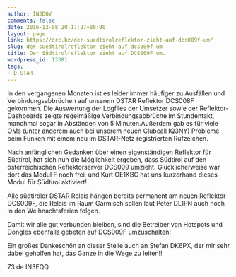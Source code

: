 ```yaml
---
author: IN3DOV
comments: false
date: 2016-12-08 20:17:27+00:00
layout: page
link: https://drc.bz/der-suedtirolreflektor-zieht-auf-dcs009f-um/
slug: der-suedtirolreflektor-zieht-auf-dcs009f-um
title: Der Südtirolreflektor zieht auf DCS009F um.
wordpress_id: 13381
tags:
- D-STAR
---
```


In den vergangenen Monaten ist es leider immer häufiger zu Ausfällen und Verbindungsabbrüchen auf unserem DSTAR Reflektor DCS008F gekommen. Die Auswertung der Logfiles der Umsetzer sowie der Reflektor-Dashboards zeigte regelmäßige Verbindungsabbrüche im Stundentakt, manchmal sogar in Abständen von 5 Minuten.Außerdem gab es für viele OMs (unter anderem auch bei unserem neuen Clubcall IQ3NY) Probleme beim Funken mit einem neu im DSTAR-Netz registrierten Rufzeichen.

Nach anfänglichen Gedanken über einen eigenständigen Reflektor für Südtirol, hat sich nun die Möglichkeit ergeben, dass Südtirol auf den österreichischen Reflektorserver DCS009 umzieht. Glücklicherweise war dort das Modul F noch frei, und Kurt OE1KBC hat uns kurzerhand dieses Modul für Südtirol aktiviert!

Alle südtiroler DSTAR Relais hängen bereits permanent am neuen Reflektor DCS009F, die Relais im Raum Garmisch sollen laut Peter DL1PN auch noch in den Weihnachtsferien folgen.

Damit wir alle gut verbunden bleiben, sind die Betreiber von Hotspots und Dongles ebenfalls gebeten auf DCS009F umzuschalten!

Ein großes Dankeschön an dieser Stelle auch an Stefan DK6PX, der mir sehr dabei geholfen hat, das Ganze in die Wege zu leiten!!

73 de IN3FQQ
